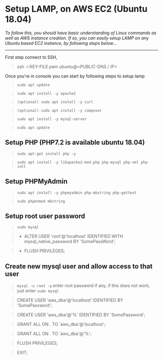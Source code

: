 # Setup LAMP, on AWS EC2 (Ubuntu 18.04)

_To follow this, you should have basic understanding of Linux commands as well as AWS instance creation. If so, you can easily setup LAMP on any Ubuntu based EC2 instance, by following steps below..._

--------

First step connect to SSH, 
> ssh -i KEY-FILE.pem ubuntu@<PUBLIC-DNS / IP>

Once you're in console you can start by following steps to setup lamp

> `sudo apt update`

> `sudo apt install -y apache2`

> `(optional) sudo apt install -y curl`

> `(optional) sudo apt install -y composer`

> `sudo apt install -y mysql-server`

> `sudo apt update`

## Setup PHP (PHP7.2 is available ubuntu 18.04)
> `sudo apt-get install php -y`

> `sudo apt install -y libapache2-mod-php php-mysql php-xml php-intl`

## Setup PHPMyAdmin
> `sudo apt install -y phpmyadmin php-mbstring php-gettext`

> `sudo phpenmod mbstring`

## Setup root user password
> `sudo mysql`

> - ALTER USER 'root'@'localhost' IDENTIFIED WITH mysql_native_password BY 'SomePassWord';

> - FLUSH PRIVILEGES;

## Create new mysql user and allow access to that user

> `mysql -u root -p` enter root password if any, if this does not work, just enter `sudo mysql`

> CREATE USER 'aws_dba'@'localhost' IDENTIFIED BY 'SomePassword';

> CREATE USER 'aws_dba'@'%' IDENTIFIED BY 'SomePassword';

> GRANT ALL ON *.* TO 'aws_dba'@'localhost';

> GRANT ALL ON *.* TO 'aws_dba'@'%';

> FLUSH PRIVILEGES; 

> EXIT;
